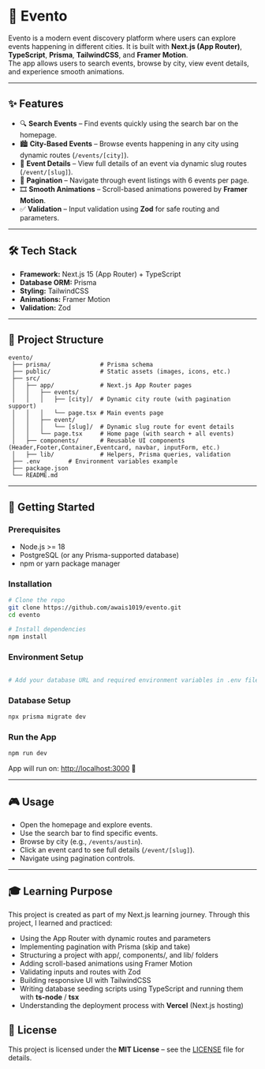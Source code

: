 
# 🎉 Evento

Evento is a modern event discovery platform where users can explore events happening in different cities. 
It is built with **Next.js (App Router)**, **TypeScript**, **Prisma**, **TailwindCSS**, and **Framer Motion**.  
The app allows users to search events, browse by city, view event details, and experience smooth animations.

---

## ✨ Features

- 🔍 **Search Events** – Find events quickly using the search bar on the homepage.  
- 🏙 **City-Based Events** – Browse events happening in any city using dynamic routes (`/events/[city]`).  
- 📄 **Event Details** – View full details of an event via dynamic slug routes (`/event/[slug]`).  
- 📑 **Pagination** – Navigate through event listings with 6 events per page.  
- 🎞 **Smooth Animations** – Scroll-based animations powered by **Framer Motion**.  
- ✅ **Validation** – Input validation using **Zod** for safe routing and parameters.  

---

## 🛠 Tech Stack

- **Framework:** Next.js 15 (App Router) + TypeScript  
- **Database ORM:** Prisma  
- **Styling:** TailwindCSS  
- **Animations:** Framer Motion  
- **Validation:** Zod  

---

## 📂 Project Structure

```
evento/
 ├── prisma/              # Prisma schema
 ├── public/              # Static assets (images, icons, etc.)
 ├── src/
 │   ├── app/             # Next.js App Router pages
 │   │   ├── events/
 │   │   │   ├── [city]/  # Dynamic city route (with pagination support)
 │   │   │   └── page.tsx # Main events page
 │   │   ├── event/
 │   │   │   └── [slug]/  # Dynamic slug route for event details
 │   │   └── page.tsx     # Home page (with search + all events)
 │   ├── components/      # Reusable UI components (Header,Footer,Container,Eventcard, navbar, inputForm, etc.)
 │   ├── lib/             # Helpers, Prisma queries, validation
 ├── .env        # Environment variables example
 ├── package.json
 └── README.md
```

---

## 🚀 Getting Started

### Prerequisites

- Node.js >= 18  
- PostgreSQL (or any Prisma-supported database)  
- npm or yarn package manager  

### Installation

```bash
# Clone the repo
git clone https://github.com/awais1019/evento.git
cd evento

# Install dependencies
npm install
```

### Environment Setup

```bash

# Add your database URL and required environment variables in .env file
```

### Database Setup

```bash
npx prisma migrate dev
```

### Run the App

```bash
npm run dev
```

App will run on: [http://localhost:3000](http://localhost:3000) 🚀

---


## 🎮 Usage

- Open the homepage and explore events.  
- Use the search bar to find specific events.  
- Browse by city (e.g., `/events/austin`).  
- Click an event card to see full details (`/event/[slug]`).  
- Navigate using pagination controls.  

---

## 🎓 Learning Purpose

This project is created as part of my Next.js learning journey.
Through this project, I learned and practiced:

- Using the App Router with dynamic routes and parameters
- Implementing pagination with Prisma (skip and take)
- Structuring a project with app/, components/, and lib/ folders
- Adding scroll-based animations using Framer Motion
- Validating inputs and routes with Zod
- Building responsive UI with TailwindCSS
- Writing database seeding scripts using TypeScript and running them with **ts-node** / **tsx** 
- Understanding the deployment process with **Vercel** (Next.js hosting)  

## 📄 License
This project is licensed under the **MIT License** – see the [LICENSE](LICENSE) file for details.
